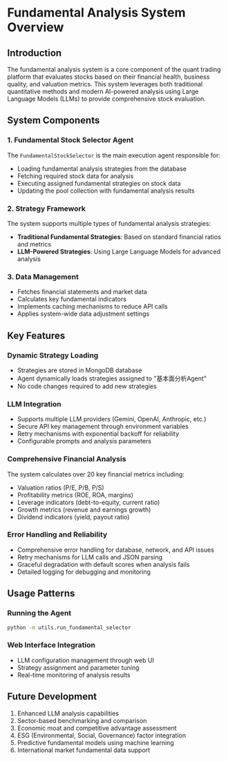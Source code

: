 # Fundamental Analysis System Overview

## Introduction

The fundamental analysis system is a core component of the quant trading platform that evaluates stocks based on their financial health, business quality, and valuation metrics. This system leverages both traditional quantitative methods and modern AI-powered analysis using Large Language Models (LLMs) to provide comprehensive stock evaluation.

## System Components

### 1. Fundamental Stock Selector Agent
The `FundamentalStockSelector` is the main execution agent responsible for:
- Loading fundamental analysis strategies from the database
- Fetching required stock data for analysis
- Executing assigned fundamental strategies on stock data
- Updating the pool collection with fundamental analysis results

### 2. Strategy Framework
The system supports multiple types of fundamental analysis strategies:
- **Traditional Fundamental Strategies**: Based on standard financial ratios and metrics
- **LLM-Powered Strategies**: Using Large Language Models for advanced analysis

### 3. Data Management
- Fetches financial statements and market data
- Calculates key fundamental indicators
- Implements caching mechanisms to reduce API calls
- Applies system-wide data adjustment settings

## Key Features

### Dynamic Strategy Loading
- Strategies are stored in MongoDB database
- Agent dynamically loads strategies assigned to "基本面分析Agent"
- No code changes required to add new strategies

### LLM Integration
- Supports multiple LLM providers (Gemini, OpenAI, Anthropic, etc.)
- Secure API key management through environment variables
- Retry mechanisms with exponential backoff for reliability
- Configurable prompts and analysis parameters

### Comprehensive Financial Analysis
The system calculates over 20 key financial metrics including:
- Valuation ratios (P/E, P/B, P/S)
- Profitability metrics (ROE, ROA, margins)
- Leverage indicators (debt-to-equity, current ratio)
- Growth metrics (revenue and earnings growth)
- Dividend indicators (yield, payout ratio)

### Error Handling and Reliability
- Comprehensive error handling for database, network, and API issues
- Retry mechanisms for LLM calls and JSON parsing
- Graceful degradation with default scores when analysis fails
- Detailed logging for debugging and monitoring

## Usage Patterns

### Running the Agent
```bash
python -m utils.run_fundamental_selector
```

### Web Interface Integration
- LLM configuration management through web UI
- Strategy assignment and parameter tuning
- Real-time monitoring of analysis results

## Future Development

1. Enhanced LLM analysis capabilities
2. Sector-based benchmarking and comparison
3. Economic moat and competitive advantage assessment
4. ESG (Environmental, Social, Governance) factor integration
5. Predictive fundamental models using machine learning
6. International market fundamental data support

